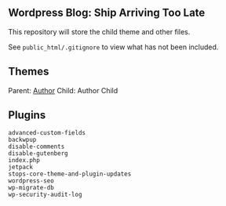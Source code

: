 Wordpress Blog: Ship Arriving Too Late
--------------------------------------

This repository will store the child theme and other files.

See `public_html/.gitignore` to view what has not been included.

Themes
------

Parent: [Author](https://www.competethemes.com/author/)
Child: Author Child

Plugins
-------

```
advanced-custom-fields
backwpup
disable-comments
disable-gutenberg
index.php
jetpack
stops-core-theme-and-plugin-updates
wordpress-seo
wp-migrate-db
wp-security-audit-log
```